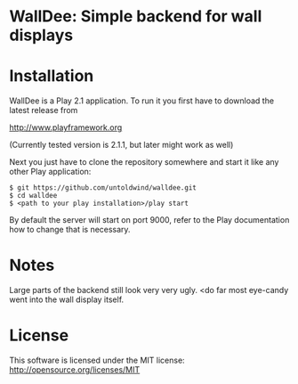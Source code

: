 WallDee: Simple backend for wall displays
=========================================

# Installation

WallDee is a Play 2.1 application. To run it you first have to download the latest release from

http://www.playframework.org

(Currently tested version is 2.1.1, but later might work as well)

Next you just have to clone the repository somewhere and start it like any other Play application:

```
$ git https://github.com/untoldwind/walldee.git
$ cd walldee
$ <path to your play installation>/play start
```

By default the server will start on port 9000, refer to the Play documentation how to change that is necessary.

# Notes

Large parts of the backend still look very very ugly. <do far most eye-candy went into the wall display itself.

# License

This software is licensed under the MIT license: http://opensource.org/licenses/MIT